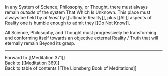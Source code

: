 In any System of Science, Philosophy, or Thought, there must always remain *outside* of the system That Which Is Unknown. This place must always be held by *at least* by [[Ultimate Reality]], plus [[All]] aspects of Reality one is humble enough to admit they [[Do Not Know]]. 

All Science, Philosophy, and Thought must progressively be transforming and conforming itself towards an objective external Reality / Truth that will eternally remain Beyond its grasp. 

___

Forward to [[Meditation 371]]  
Back to [[Meditation 369]]  
Back to table of contents [[The Lionsberg Book of Meditations]]  